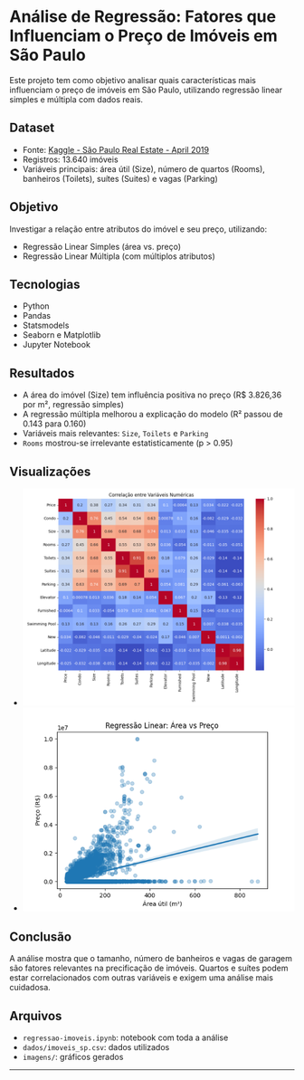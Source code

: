 # Análise de Regressão: Fatores que Influenciam o Preço de Imóveis em São Paulo

Este projeto tem como objetivo analisar quais características mais influenciam o preço de imóveis em São Paulo, utilizando regressão linear simples e múltipla com dados reais.

## Dataset

- Fonte: [Kaggle - São Paulo Real Estate - April 2019](https://www.kaggle.com/datasets/argonalyst/sao-paulo-real-estate-sale-rent-april-2019)
- Registros: 13.640 imóveis
- Variáveis principais: área útil (Size), número de quartos (Rooms), banheiros (Toilets), suítes (Suites) e vagas (Parking)

## Objetivo

Investigar a relação entre atributos do imóvel e seu preço, utilizando:
- Regressão Linear Simples (área vs. preço)
- Regressão Linear Múltipla (com múltiplos atributos)

## Tecnologias

- Python
- Pandas
- Statsmodels
- Seaborn e Matplotlib
- Jupyter Notebook

## Resultados

- A área do imóvel (Size) tem influência positiva no preço (R$ 3.826,36 por m², regressão simples)
- A regressão múltipla melhorou a explicação do modelo (R² passou de 0.143 para 0.160)
- Variáveis mais relevantes: `Size`, `Toilets` e `Parking`
- `Rooms` mostrou-se irrelevante estatisticamente (p > 0.95)

## Visualizações

- ![Matriz de Correlação](imagens/grafico-correlacao.png)
- ![Regressão Linear Simples](imagens/grafico-regressao.png)

## Conclusão

A análise mostra que o tamanho, número de banheiros e vagas de garagem são fatores relevantes na precificação de imóveis. Quartos e suítes podem estar correlacionados com outras variáveis e exigem uma análise mais cuidadosa.

## Arquivos

- `regressao-imoveis.ipynb`: notebook com toda a análise
- `dados/imoveis_sp.csv`: dados utilizados
- `imagens/`: gráficos gerados

---
